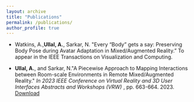 ```yaml
---
layout: archive
title: "Publications"
permalink: /publications/
author_profile: true
---
```


* Watkins, A.,**Ullal, A.**, Sarkar, N. "Every “Body” gets a say: Preserving Body Pose during Avatar Adaptation in Mixed/Augmented Reality.” To appear in the IEEE Transactions on Visualization and Computing.

* **Ullal, A.**, and Sarkar, N."A Piecewise Approach to Mapping Interactions between Room-scale Environments in Remote Mixed/Augmented Reality." <i>In 2023 IEEE Conference on Virtual Reality and 3D User Interfaces Abstracts and Workshops (VRW) </i>, pp. 663-664. 2023.  <a href = "https://ieeexplore.ieee.org/abstract/document/10108647">Download</a>


